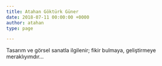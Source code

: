 ```yaml
---
title: Atahan Göktürk Güner
date: 2018-07-11 00:00:00 +0000
author: atahan
type: page

---
```

Tasarım ve görsel sanatla ilgilenir; fikir bulmaya, geliştirmeye meraklıyımdır...